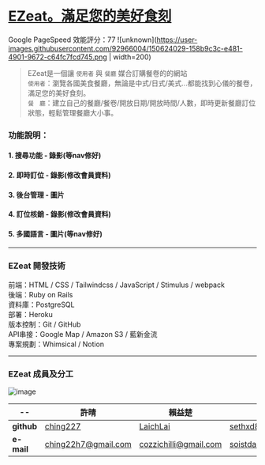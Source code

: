 # [EZeat。滿足您的美好食刻](https://ezeat888.com)

Google PageSpeed 效能評分：77
![unknown](https://user-images.githubusercontent.com/92966004/150624029-158b9c3c-e481-4901-9672-c64fc7fcd745.png | width=200)


>EZeat是一個讓 `使用者` 與 `餐廳` 媒合訂購餐卷的的網站</br>
>`使用者`：瀏覽各國美食餐廳，無論是中式/日式/美式...都能找到心儀的餐卷，滿足您的美好食刻。</br>
>`餐　廳`：建立自己的餐廳/餐卷/開放日期/開放時間/人數，即時更新餐廳訂位狀態，輕鬆管理餐廳大小事。</br>



### 功能說明：

#### 1. 搜尋功能 - 錄影(等nav修好)

#### 2. 即時訂位 - 錄影(修改會員資料)

#### 3. 後台管理 - 圖片

#### 4. 訂位核銷 - 錄影(修改會員資料)

#### 5. 多國語言 - 圖片(等nav修好)

---

### EZeat 開發技術
前端：HTML / CSS / Tailwindcss / JavaScript / Stimulus / webpack </br>
後端：Ruby on Rails</br>
資料庫：PostgreSQL </br>
部署：Heroku </br>
版本控制：Git / GitHub </br>
API串接：Google Map / Amazon S3 / 藍新金流</br>
專案規劃：Whimsical / Notion </br>

---

### EZeat 成員及分工

![image](https://user-images.githubusercontent.com/92966004/150062297-d5111607-355c-4ab7-9809-50b191e7ed4c.png)

|--|**許晴**|**賴益楚**|**董仲書**|**蔡傑名**|
|--|--|--|--|--|
|**github**|[ching227](https://github.com/ching227)|[LaichLai](https://github.com/LaichuLai)|[sethxd88](https://github.com/sethxd88)|[Tsaijeming](https://github.com/Tsaijieming)|
|**e-mail**|ching22h7@gmail.com|cozzichilli@gmail.com|soistdaslife@gmail.com|dreamorange830@gmail.com|
